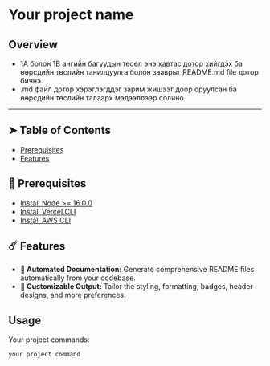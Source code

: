 # Your project name

## Overview

- 1A болон 1B ангийн багуудын төсөл энэ хавтас дотор хийгдэх ба өөрсдийн төслийн танилцуулга болон зааврыг README.md file дотор бичнэ.
- .md файл дотор хэрэглэгддэг зарим жишээг доор оруулсан ба өөрсдийн төслийн талаарх мэдээллээр солино.

---

## ➤ Table of Contents

- [Prerequisites](#prerequisites)
- [Features](#features)

## 🚀 Prerequisites

- [Install Node >= 16.0.0](https://nodejs.org/en/download)
- [Install Vercel CLI](https://vercel.com/docs/cli)
- [Install AWS CLI](https://docs.aws.amazon.com/cli/latest/userguide/getting-started-install.html)

## ☄️ Features

- **🚀 Automated Documentation:** Generate comprehensive README files automatically from your codebase.
- **🎨 Customizable Output:** Tailor the styling, formatting, badges, header designs, and more preferences.

## Usage

Your project commands:

```bash
your project command
```
